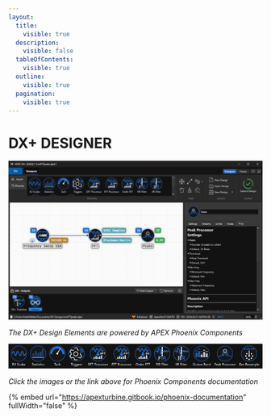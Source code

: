 ```yaml
---
layout:
  title:
    visible: true
  description:
    visible: false
  tableOfContents:
    visible: true
  outline:
    visible: true
  pagination:
    visible: true
---
```


# DX+ DESIGNER

[![DX+ Design Elements](../.gitbook/assets/DX+Designer.png)](https://apexturbine.gitbook.io/phoenix-documentation)

*The DX+ Design Elements are powered by APEX Phoenix Components*

<div data-full-width="false">

[![Phoenix Components Documentation](../.gitbook/assets/2024-11-01-1730476913%20(926x91).png)](https://apexturbine.gitbook.io/phoenix-documentation)

*Click the images or the link above for Phoenix Components documentation*


</div>

{% embed url="https://apexturbine.gitbook.io/phoenix-documentation" fullWidth="false" %}
